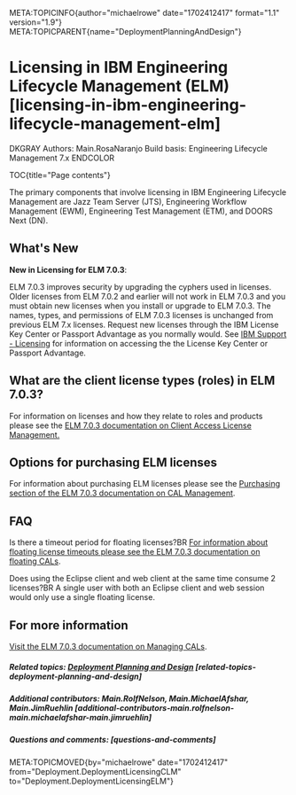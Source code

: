 META:TOPICINFO{author="michaelrowe" date="1702412417" format="1.1"
version="1.9"} META:TOPICPARENT{name="DeploymentPlanningAndDesign"}

# Licensing in IBM Engineering Lifecycle Management (ELM) [licensing-in-ibm-engineering-lifecycle-management-elm]

DKGRAY Authors: Main.RosaNaranjo Build basis: Engineering Lifecycle
Management 7.x ENDCOLOR

TOC{title="Page contents"}

The primary components that involve licensing in IBM Engineering
Lifecycle Management are Jazz Team Server (JTS), Engineering Workflow
Management (EWM), Engineering Test Management (ETM), and DOORS Next
(DN).

## What's New

**New in Licensing for ELM 7.0.3**:

ELM 7.0.3 improves security by upgrading the cyphers used in licenses.
Older licenses from ELM 7.0.2 and earlier will not work in ELM 7.0.3 and
you must obtain new licenses when you install or upgrade to ELM 7.0.3.
The names, types, and permissions of ELM 7.0.3 licenses is unchanged
from previous ELM 7.x licenses. Request new licenses through the IBM
License Key Center or Passport Advantage as you normally would. See [IBM
Support -
Licensing](https://www.ibm.com/support/pages/ibm-support-licensing-start-page)
for information on accessing the the License Key Center or Passport
Advantage.

## What are the client license types (roles) in ELM 7.0.3?

For information on licenses and how they relate to roles and products
please see the [ELM 7.0.3 documentation on Client Access License
Management.](https://www.ibm.com/docs/en/engineering-lifecycle-management-suite/lifecycle-management/7.0.3?topic=mcal-client-access-license-management-engineering-lifecycle-management-elm)

## Options for purchasing ELM licenses

For information about purchasing ELM licenses please see the [Purchasing
section of the ELM 7.0.3 documentation on CAL
Management](https://www.ibm.com/docs/en/engineering-lifecycle-management-suite/lifecycle-management/7.0.3?topic=mcal-client-access-license-management-engineering-lifecycle-management-elm#licensemgmtover__purchase).

## FAQ

Is there a timeout period for floating licenses?BR [For information
about floating license timeouts please see the ELM 7.0.3 documentation
on floating
CALs](https://www.ibm.com/docs/en/engineering-lifecycle-management-suite/lifecycle-management/7.0.3?topic=licenses-installing-managing-floating-client-access-license-keys).

Does using the Eclipse client and web client at the same time consume 2
licenses?BR A single user with both an Eclipse client and web session
would only use a single floating license.

## For more information

[Visit the ELM 7.0.3 documentation on Managing
CALs](https://www.ibm.com/docs/en/engineering-lifecycle-management-suite/lifecycle-management/7.0.3?topic=elm-managing-client-access-licenses).

##### Related topics: [Deployment Planning and Design](DeploymentPlanningAndDesign) [related-topics-deployment-planning-and-design]

##### Additional contributors: Main.RolfNelson, Main.MichaelAfshar, Main.JimRuehlin [additional-contributors-main.rolfnelson-main.michaelafshar-main.jimruehlin]

##### Questions and comments: [questions-and-comments]

META:TOPICMOVED{by="michaelrowe" date="1702412417"
from="Deployment.DeploymentLicensingCLM"
to="Deployment.DeploymentLicensingELM"}
